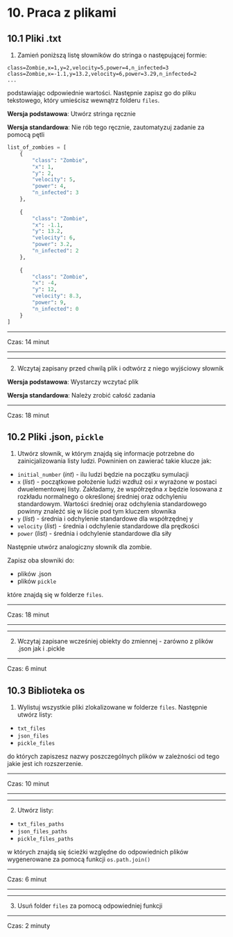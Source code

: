 # 10. Praca z plikami
## 10.1 Pliki .txt
1. Zamień poniższą listę słowników do stringa o następującej formie:
```
class=Zombie,x=1,y=2,velocity=5,power=4,n_infected=3
class=Zombie,x=-1.1,y=13.2,velocity=6,power=3.29,n_infected=2
...
```
podstawiając odpowiednie wartości. Następnie zapisz go do pliku tekstowego, który umieścisz wewnątrz folderu `files`.

**Wersja podstawowa**: Utwórz stringa ręcznie

**Wersja standardowa**: Nie rób tego ręcznie, zautomatyzuj zadanie za pomocą pętli

```python
list_of_zombies = [
    {
        "class": "Zombie",
        "x": 1,
        "y": 2,
        "velocity": 5,
        "power": 4,
        "n_infected": 3
    },
    
    {
        "class": "Zombie",
        "x": -1.1,
        "y": 13.2,
        "velocity": 6,
        "power": 3.2,
        "n_infected": 2
    },
    
    {
        "class": "Zombie",
        "x": -4,
        "y": 12,
        "velocity": 8.3,
        "power": 9,
        "n_infected": 0
    }
]
```

---
Czas: 14 minut

---

---

2. Wczytaj zapisany przed chwilą plik i odtwórz z niego wyjściowy słownik

**Wersja podstawowa**: Wystarczy wczytać plik

**Wersja standardowa**: Należy zrobić całość zadania

---
Czas: 18 minut

## 10.2 Pliki .json, `pickle`
1. Utwórz słownik, w którym znajdą się informacje potrzebne do zainicjalizowania listy ludzi. Powninien on zawierać takie klucze jak:
- `initial_number` (*int*) - ilu ludzi będzie na początku symulacji
- `x` (*list*) - początkowe położenie ludzi wzdłuż osi *x* wyrażone w postaci dwuelementowej listy. Zakładamy, że współrzędna *x* będzie losowana z rozkładu normalnego o określonej średniej oraz odchyleniu standardowym. Wartości  średniej oraz odchylenia standardowego powinny znaleźć się w liście pod tym kluczem słownika
- `y` (*list*) - średnia i odchylenie standardowe dla współrzędnej y
- `velocity` (*list*) - średnia i odchylenie standardowe dla prędkości
- `power` (*list*) - średnia i odchylenie standardowe dla siły

Następnie utwórz analogiczny słownik dla zombie.

Zapisz oba słowniki do:
- plików .json
- plików `pickle`

które znajdą się w folderze `files`.

---
Czas: 18 minut

---

---

2. Wczytaj zapisane wcześniej obiekty do zmiennej - zarówno z plików .json jak i .pickle

---

Czas: 6 minut


## 10.3 Biblioteka os
1. Wylistuj wszystkie pliki zlokalizowane w folderze `files`. Następnie utwórz listy:
- `txt_files`
- `json_files`
- `pickle_files`

do których zapiszesz nazwy poszczególnych plików w zależności od tego jakie jest ich rozszerzenie.

---
Czas: 10 minut

---

---

2. Utwórz listy:
- `txt_files_paths`
- `json_files_paths`
- `pickle_files_paths`

w których znajdą się ścieżki względne do odpowiednich plików wygenerowane za pomocą funkcji `os.path.join()`

---
Czas: 6 minut

---

---

3. Usuń folder `files` za pomocą odpowiedniej funkcji

---
Czas: 2 minuty

